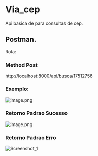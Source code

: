 # Via_cep

Api basica de para consultas de cep.

## Postman.

Rota:

### Method Post
http://localhost:8000/api/busca/17512756

### Exemplo:

![image.png](/.attachments/image-d06a85f1-88dd-45ab-aa20-a329ff8f13a0.png)

### Retorno Padrao Sucesso

![image.png](/.attachments/image-012e0db0-2bba-4264-9812-b23f1578e49c.png)

### Retorno Padrao Erro

![Screenshot_1](https://user-images.githubusercontent.com/68115778/152246764-c2d71c85-04f6-4ade-bce3-fb1f4638f77b.png)
